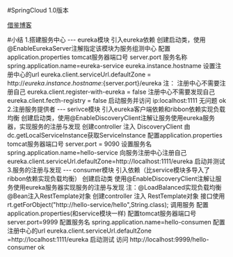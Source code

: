 #SpringCloud 1.0版本

[借鉴博客](https://blog.csdn.net/dhq_blog/article/details/81260293)

#小结
    1.搭建服务中心 --- eureka模块
    引入eureka依赖
    创建启动类，使用@EnableEurekaServer注解指定该模块为服务组测中心
    配置application.properties
        tomcat服务器端口号 server.port
        服务名称 spring.application.name=eureka-service
                eureka.instance.hostname
        设置注册中心的url eureka.client.serviceUrl.defaultZone = http://${eureka.instance.hostname}:${server.port}/eureka 
        注：
        注册中心不需要注册自己 eureka.client.register-with-eureka = false
        注册中心不需要发现自己 eureka.client.fecth-registry = false
    启动服务并访问 ip:localhost:1111 无问题 ok
    2.注册服务提供者 --- serivce模块
    引入eureka客户端依赖和ribbon依赖实现负载均衡
    创建启动类，使用@EnableDiscoveryClient注解让服务使用eureka服务器，实现服务的注册与发现
    创建controller 注入 DiscoveryClient 由dc.getLocalServiceInstance获取ServiceInstance
    配置application.properties
        tomcat服务器端口号 server.port = 9090
        设置服务名 spring.application.name=hello-service
        向服务注册中心注册自己 eureka.client.serviceUrl.defaultZone=http://localhost:1111/eureka
    启动并测试
    3.服务的注册与发现 --- consumer模块
    引入依赖（比service模块多导入了ribbon依赖实现负载均衡）
    创建启动类 使用@EnableDiscoveryClient注解让服务使用eureka服务器实现服务的注册与发现
        注：@LoadBalanced实现负载均衡
            @Bean注入RestTemplate对象
    创建controller 注入 RestTemplate对象
    接口使用rt.getForObject("http://hello-service/hello",String.class);
    调用服务
    配置 application.properties(和service模块一样)
        配置tomcat服务器端口号 server.port=9999
        配置服务名 spring.application.name=hello-consumen
        配置注册中心的url eureka.client.serviceUrl.defaultZone =http://localhost:1111/eureka
    启动测试
    访问 http://localhost:9999/hello-consumer
    ok